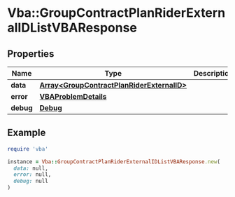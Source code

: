 # Vba::GroupContractPlanRiderExternalIDListVBAResponse

## Properties

| Name | Type | Description | Notes |
| ---- | ---- | ----------- | ----- |
| **data** | [**Array&lt;GroupContractPlanRiderExternalID&gt;**](GroupContractPlanRiderExternalID.md) |  | [optional] |
| **error** | [**VBAProblemDetails**](VBAProblemDetails.md) |  | [optional] |
| **debug** | [**Debug**](Debug.md) |  | [optional] |

## Example

```ruby
require 'vba'

instance = Vba::GroupContractPlanRiderExternalIDListVBAResponse.new(
  data: null,
  error: null,
  debug: null
)
```

